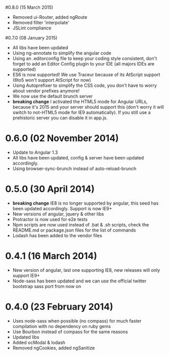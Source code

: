 #0.8.0 (15 March 2015)
* Removed ui-Router, added ngRoute
* Removed filter 'interpolate'
* JSLint compliance

#0.7.0 (08 January 2015)
* All libs have been updated
* Using ng-annotate to simplify the angular code
* Using an .editorconfig file to keep your coding style consistent, don't forget to add an Editor Config plugin to your IDE (all majors IDEs are supported)
* ES6 is now supported! We use Traceur because of its AtScript support (6to5 won't support AtScript for now)
* Using Autoprefixer to simplify the CSS code, you don't have to worry about vendor prefixes anymore!
* We now use the default brunch server
* **breaking change** I activated the HTML5 mode for Angular URLs, because it's 2015 and your server should support this (don't worry it will switch to not-HTML5 mode for IE9 automatically). If you still use a prehistoric server you can disable it in app.js.

# 0.6.0 (02 November 2014)
* Update to Angular 1.3
* All libs have been updated, config & server have been updated accordingly.
* Using browser-sync-brunch instead of auto-reload-brunch

# 0.5.0 (30 April 2014)
* **breaking change** IE8 is no longer supported by angular, this seed has been updated accordingly. Support is now IE9+
* New versions of angular, jquery & other libs
* Protractor is now used for e2e tests
* Npm scripts are now used instead of .bat & .sh scripts, check the README.md or package.json files for the list of commands
* Lodash has been added to the vendor files

# 0.4.1 (16 March 2014)
* New version of angular, last one supporting IE8, new releases will only support IE9+
* Node-sass has been updated and we can use the official twitter bootstrap sass port from now on

# 0.4.0 (23 February 2014)
* Uses node-sass when possible (no compass) for much faster compilation with no dependency on ruby gems
* Use Bourbon instead of compass for the same reasons
* Updated libs
* Added ocModal & lodash
* Removed ngCookies, added ngSanitize
